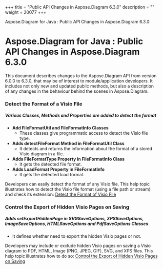 +++
title = "Public API Changes in Aspose.Diagram 6.3.0" 
description = "" 
weight = 20077 
+++

Aspose.Diagram for Java : Public API Changes in Aspose.Diagram 6.3.0  

# Aspose.Diagram for Java : Public API Changes in Aspose.Diagram 6.3.0


This document describes changes to the Aspose.Diagram API from version 6.0.0 to 6.3.0, that may be of interest to module/application developers. It includes not only new and updated public methods, but also a description of any changes in the behaviour behind the scenes in Aspose.Diagram. 

### Detect the Format of a Visio File

##### Various Classes, Methods and Properties are added to detect the format

*   **Add FileFormatUtil and FileFormatInfo Classes**
    *   These classes give programmatic access to detect the Visio file type.
*   **Adds detectFileFormat Method in FileFormatUtil Class**
    *   It detects and returns the information about the format of a stored Visio diagram in a file.
*   **Adds FileFormatType Property in FileFormatInfo Class**
    *   It gets the detected file format.
*   **Adds LoadFormat Property in FileFormatInfo**
    *   It gets the detected load format.

Developers can easily detect the format of any Visio file. This help topic illustrates how to detect the Visio file format (using a file path or stream) and check its extension: [Detect the Format of Visio File](http://www.aspose.com/docs/display/diagramjava/Introduction#Introduction-DetecttheFormatofVisioFile)

### Control the Export of Hidden Visio Pages on Saving

##### Adds setExportHiddenPage in SVGSaveOptions, XPSSaveOptions, ImageSaveOptions, HTMLSaveOptions and PdfSaveOptions Classes

*   It defines whether need to export the hidden Visio pages or not.

Developers may include or exclude hidden Visio pages on saving a Visio diagram to PDF, HTML, Image (PNG, JPEG, GIF), SVG, and XPS files. This help topic illustrates how to do so: [Control the Export of Hidden Visio Pages on Saving](http://www.aspose.com/docs/display/diagramjava/Set+Orientation+and+Control+the+Export+of+Hidden+Visio+Pages+on+Saving#SetOrientationandControltheExportofHiddenVisioPagesonSaving-ControltheExportofHiddenVisioPagesonSaving)

